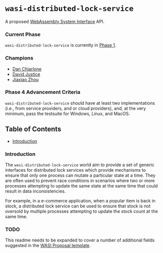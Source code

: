 # `wasi-distributed-lock-service`

A proposed [WebAssembly System Interface](https://github.com/WebAssembly/WASI) API.

### Current Phase

`wasi-distributed-lock-service` is currently in [Phase 1](https://github.com/WebAssembly/WASI/blob/main/Proposals.md#phase-1---feature-proposal-cg).

### Champions

- [Dan Chiarlone](https://github.com/danbugs)
- [David Justice](https://github.com/devigned)
- [Jiaxiao Zhou](https://github.com/Mossaka)

### Phase 4 Advancement Criteria

`wasi-distributed-lock-service` should have at least two implementations (i.e., from service providers, and or cloud providers), and, at the very minimum, pass the testsuite for Windows, Linux, and MacOS.

## Table of Contents

- [Introduction](#introduction)

### Introduction

The `wasi-distributed-lock-service` world aim to provide a set of generic interfaces for distributed lock services which provide mechanisms to ensure that only one process can mutate a particular state at a time. They are often used to prevent race conditions in scenarios where two or more processes attempting to update the same state at the same time that could result in data inconsistencies.

For example, in a e-commerce application, when a popular item is back in stock, a distributed lock service can be used to ensure that stock is not oversold by multiple processes attempting to update the stock count at the same time.

### TODO

This readme needs to be expanded to cover a number of additional fields suggested in the [WASI Proposal template](https://github.com/WebAssembly/wasi-proposal-template).
